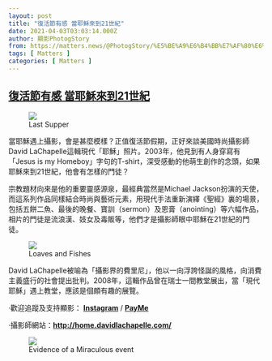 ```yaml
---
layout: post
title: "復活節有感 當耶穌來到21世紀"
date: 2021-04-03T03:03:14.000Z
author: 顯影PhotogStory
from: https://matters.news/@PhotogStory/%E5%BE%A9%E6%B4%BB%E7%AF%80%E6%9C%89%E6%84%9F-%E7%95%B6%E8%80%B6%E7%A9%8C%E4%BE%86%E5%88%B021%E4%B8%96%E7%B4%80-bafyreia2cb53auvocwum7dyv5cq7bjuuvdhhwl3fc4kbz622y4wneuigeq
tags: [ Matters ]
categories: [ Matters ]
---
```

<!--1617418994000-->
[復活節有感 當耶穌來到21世紀](https://matters.news/@PhotogStory/%E5%BE%A9%E6%B4%BB%E7%AF%80%E6%9C%89%E6%84%9F-%E7%95%B6%E8%80%B6%E7%A9%8C%E4%BE%86%E5%88%B021%E4%B8%96%E7%B4%80-bafyreia2cb53auvocwum7dyv5cq7bjuuvdhhwl3fc4kbz622y4wneuigeq)
------

<div>
<figure class="image"><img src="https://assets.matters.news/embed/092e6309-2f7a-482f-9a07-9644eee5e5da.jpeg" data-asset-id="092e6309-2f7a-482f-9a07-9644eee5e5da" referrerpolicy="no-referrer"><figcaption><span>Last Supper</span></figcaption></figure><p>當耶穌遇上攝影，會是甚麼模樣？正值復活節假期，正好來談美國時尚攝影師David LaChapelle這輯現代「耶穌」照片。2003年，他見到有人身穿寫有「Jesus is my Homeboy」字句的T-shirt，深受感動的他萌生創作的念頭，如果耶穌來到21世紀，他會有怎樣的門徒？</p><p>宗教題材向來是他的重要靈感源泉，最經典當然是Michael Jackson扮演的天使，而這系列作品同樣結合時尚與藝術元素，用現代手法重新演繹《聖經》裏的場景，包括五餅二魚、最後的晚餐、寶訓（sermon）及恩膏（anointing）等六幅作品，相片的門徒是流浪漢、妓女及毒販等，他們才是攝影師眼中耶穌在21世紀的門徒。</p><figure class="image"><img src="https://assets.matters.news/embed/e894a194-daac-4064-a1f1-6b286ca8c993.png" data-asset-id="e894a194-daac-4064-a1f1-6b286ca8c993" referrerpolicy="no-referrer"><figcaption><span>Loaves and Fishes</span></figcaption></figure><p>David LaChapelle被喻為「攝影界的費里尼」，他以一向浮誇怪誕的風格，向消費主義盛行的社會提出批判。2008年，這輯作品曾在瑞士一間教堂展出，當「現代耶穌」遇上教堂，應該是個頗有趣的展覽。</p><p>·歡迎追蹤及支持顯影： <a href="https://www.instagram.com/photogstory/" target="_blank"><strong>Instagram</strong></a> / <a href="http://payme.hsbc/photogstory" target="_blank"><strong>PayMe</strong></a> </p><p>·攝影師網站：<a href="http://home.davidlachapelle.com/" target="_blank"><strong>http://home.davidlachapelle.com/</strong></a></p><figure class="image"><img src="https://assets.matters.news/embed/31e8c623-95b1-4b52-9958-2232435051fa.jpeg" data-asset-id="31e8c623-95b1-4b52-9958-2232435051fa" referrerpolicy="no-referrer"><figcaption><span>Evidence of a Miraculous event</span></figcaption></figure><p><br></p><p><br></p>
</div>
